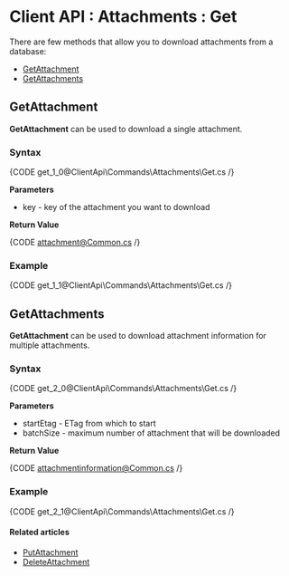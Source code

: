 # Client API : Attachments : Get

There are few methods that allow you to download attachments from a database:   
- [GetAttachment](../../../client-api/commands/attachments/get#getattachment)   
- [GetAttachments](../../../client-api/commands/documents/get#getattachments)   

## GetAttachment

**GetAttachment** can be used to download a single attachment.

### Syntax

{CODE get_1_0@ClientApi\Commands\Attachments\Get.cs /}

**Parameters**   

- key - key of the attachment you want to download   

**Return Value**

{CODE attachment@Common.cs /}

### Example

{CODE get_1_1@ClientApi\Commands\Attachments\Get.cs /}

## GetAttachments

**GetAttachment** can be used to download attachment information for multiple attachments.

### Syntax

{CODE get_2_0@ClientApi\Commands\Attachments\Get.cs /}

**Parameters**   

- startEtag - ETag from which to start    
- batchSize - maximum number of attachment that will be downloaded   

**Return Value**

{CODE attachmentinformation@Common.cs /}

### Example

{CODE get_2_1@ClientApi\Commands\Attachments\Get.cs /}

#### Related articles

- [PutAttachment](../../../client-api/commands/attachments/put)  
- [DeleteAttachment](../../../client-api/commands/attachments/delete)  
